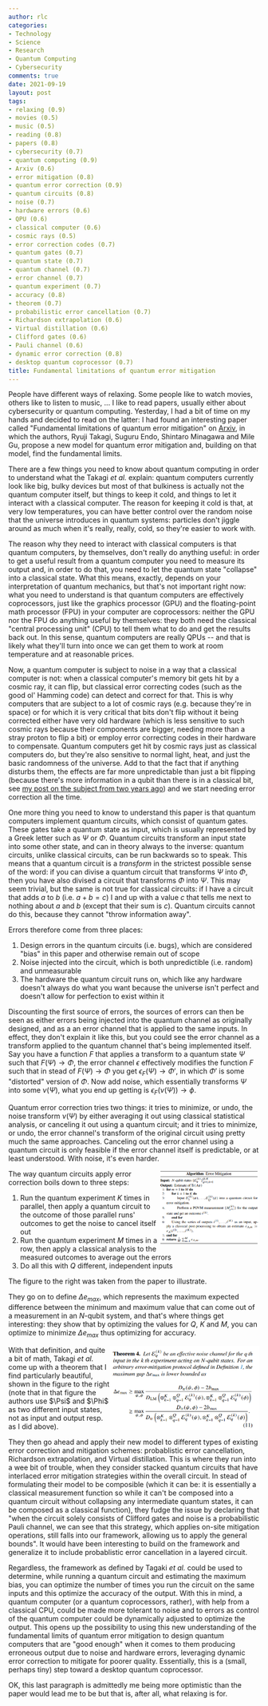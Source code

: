 ```yaml
---
author: rlc
categories:
- Technology
- Science
- Research
- Quantum Computing
- Cybersecurity
comments: true
date: 2021-09-19
layout: post
tags:
- relaxing (0.9)
- movies (0.5)
- music (0.5)
- reading (0.8)
- papers (0.8)
- cybersecurity (0.7)
- quantum computing (0.9)
- Arxiv (0.6)
- error mitigation (0.8)
- quantum error correction (0.9)
- quantum circuits (0.8)
- noise (0.7)
- hardware errors (0.6)
- QPU (0.6)
- classical computer (0.6)
- cosmic rays (0.5)
- error correction codes (0.7)
- quantum gates (0.7)
- quantum state (0.7)
- quantum channel (0.7)
- error channel (0.7)
- quantum experiment (0.7)
- accuracy (0.8)
- theorem (0.7)
- probabilistic error cancellation (0.7)
- Richardson extrapolation (0.6)
- Virtual distillation (0.6)
- Clifford gates (0.6)
- Pauli channel (0.6)
- dynamic error correction (0.8)
- desktop quantum coprocessor (0.7)
title: Fundamental limitations of quantum error mitigation
---
```


People have different ways of relaxing. Some people like to watch movies, others like to listen to music, ... I like to read papers, usually either about cybersecurity or quantum computing. Yesterday, I had a bit of time on my hands and decided to read on the latter: I had found an interesting paper called "Fundamental limitations of quantum error mitigation" on [Arxiv](https://arxiv.org/pdf/2109.04457.pdf), in which the authors, Ryuji Takagi, Suguru Endo, Shintaro Minagawa and Mile Gu, propose a new model for quantum error mitigation and, building on that model, find the fundamental limits.

<!--more-->

There are a few things you need to know about quantum computing in order to understand what the Takagi <i>et al.</i> explain: quantum computers currently look like big, bulky devices but most of that bulkiness is actually not the quantum computer itself, but things to keep it cold, and things to let it interact with a classical computer. The reason for keeping it cold is that, at very low temperatures, you can have better control over the random noise that the universe introduces in quantum systems: particles don't jiggle around as much when it's really, really, cold, so they're easier to work with.

The reason why they need to interact with classical computers is that quantum computers, by themselves, don't really do anything useful: in order to get a useful result from a quantum computer you need to measure its output and, in order to do that, you need to let the quantum state "collapse" into a classical state. What this means, exactly, depends on your interpretation of quantum mechanics, but that's not important right now: what you need to understand is that quantum computers are effectively coprocessors, just like the graphics processor (GPU) and the floating-point math processor (FPU) in your computer are coprocessors: neither the GPU nor the FPU do anything useful by themselves: they both need the classical "central processing unit" (CPU) to tell them what to do and get the results back out. In this sense, quantum computers are really QPUs -- and that is likely what they'll turn into once we can get them to work at room temperature and at reasonable prices.

Now, a quantum computer is subject to noise in a way that a classical computer is not: when a classical computer's memory bit gets hit by a cosmic ray, it can flip, but classical error correcting codes (such as the good ol' Hamming code) can detect and correct for that. This is why computers that are subject to a lot of cosmic rays (e.g. because they're in space) or for which it is very critical that bits don't flip without it being corrected either have very old hardware (which is less sensitive to such cosmic rays because their components are bigger, needing more than a stray proton to flip a bit) or employ error correcting codes in their hardware to compensate. Quantum computers get hit by cosmic rays just as classical computers do, but they're also sensitive to normal light, heat, and just the basic randomness of the universe. Add to that the fact that if anything disturbs them, the effects are far more unpredictable than just a bit flipping (because there's more information in a qubit than there is in a classical bit, see [my post on the subject from two years ago](https://rlc.vlinder.ca/blog/2019/11/03/why-quantum-exponential)) and we start needing error correction all the time.

One more thing you need to know to understand this paper is that quantum computers implement quantum circuits, which consist of quantum gates. These gates take a quantum state as input, which is usually represented by a Greek letter such as $\Psi$ or $\Phi$. Quantum circuits transform an input state into some other state, and can in theory always to the inverse: quantum circuits, unlike classical circuits, can be run backwards so to speak. This means that a quantum circuit is a _transform_ in the strictest possible sense of the word: if you can divise a quantum circuit that transforms $\Psi$ into $\Phi$, then you have also divised a circuit that transforms $\Phi$ into $\Psi$. This may seem trivial, but the same is not true for classical circuits: if I have a circuit that adds $a$ to $b$ (i.e. $a + b = c$) I and up with a value $c$ that tells me next to nothing about $a$ and $b$ (except that their sum is $c$). Quantum circuits cannot do this, because they cannot "throw information away".

Errors therefore come from three places:

1. Design errors in the quantum circuits (i.e. bugs), which are considered "bias" in this paper and otherwise remain out of scope
2. Noise injected into the circuit, which is both unpredictible (i.e. random) and unmeasurable
3. The hardware the quantum circuit runs on, which like any hardware doesn't always do what you want because the universe isn't perfect and doesn't allow for perfection to exist within it

Discounting the first source of errors, the sources of errors can then be seen as either errors being injected into the quantum channel as originally designed, and as a an error channel that is applied to the same inputs. In effect, they don't explain it like this, but you could see the error channel as a transform applied to the quantum channel that's being implemented itself. Say you have a function $F$ that applies a transform to a quantum state $\Psi$ such that $F(\Psi) \rightarrow \Phi$, the error channel $\epsilon$ effectively modifies the function $F$ such that in stead of $F(\Psi) \rightarrow \Phi$ you get $\epsilon_F(\Psi) \rightarrow \Phi'$, in which $\Phi'$ is some "distorted" version of $\Phi$. Now add noise, which essentially transforms $\Psi$ into some $\nu(\Psi)$, what you end up getting is $\epsilon_F(\nu(\Psi)) \rightarrow \phi$.

Quantum error correction tries two things: it tries to minimize, or undo, the noise transform $\nu(\Psi)$ by either averaging it out using classical statistical analysis, or canceling it out using a quantum circuit; and it tries to minimize, or undo, the error channel's transform of the original circuit using pretty much the same approaches. Canceling out the error channel using a quantum circuit is only feasible if the error channel itself is predictable, or at least understood. With noise, it's even harder.

<img src="/assets/2021/09/fig1.png" width="200px" align="right" alt="Listing 1 from the paper" />
The way quantum circuits apply error correction boils down to three steps:

1. Run the quantum experiment $K$ times in parallel, then apply a quantum circuit to the outcome of those parallel runs' outcomes to get the noise to cancel itself out
2. Run the quantum experiment $M$ times in a row, then apply a classical analysis to the measured outcomes to average out the errors
3. Do all this with $Q$ different, independent inputs

The figure to the right was taken from the paper to illustrate.

They go on to define $\Delta e_{max}$, which represents the maximum expected difference between the minimum and maximum value that can come out of a measurement in an $N$-qubit system, and that's where things get interesting: they show that by optimizing the values for $Q$, $K$ and $M$, you can optimize to minimize $\Delta e_{max}$ thus optimizing for accuracy.

<img src="/assets/2021/09/fig2.png" width="300px" align="right" alt="Theorem 4 from the paper" />
With that definition, and quite a bit of math, Takagi <i>et al.</i> come up with a theorem that I find particularly beautiful, shown in the figure to the right (note that in that figure the authors use $\Psi$ and $\Phi$ as two different input states, not as input and output resp. as I did above).

They then go ahead and apply their new model to different types of existing error correction and mitigation schemes: probablistic error cancellation, Richardson extrapolation, and Virtual distillation. This is where they run into a wee bit of trouble, when they consider stacked quantum circuits that have interlaced error mitigation strategies within the overall circuit. In stead of formulating their model to be composible (which it can be: it is essentially a classical measurement function so while it can't be composed into a quantum circuit without collapsing any intermediate quantum states, it can be composed as a classical function), they fudge the issue by declaring that "when the circuit solely consists of Clifford gates and noise is a probabilistic Pauli channel, we can see that this strategy, which applies on-site mitigation operations, still falls into our framework, allowing us to apply the general bounds". It would have been interesting to build on the framework and generalize it to include probablistic error cancellation in a layered circuit.

Regardless, the framework as defined by Tagaki <i>et al.</i> could be used to determine, while running a quantum circuit and estimating the maximum bias, you can optimize the number of times you run the circuit on the same inputs and this optimize the accuracy of the output. With this in mind, a quantum computer (or a quantum coprocessors, rather), with help from a classical CPU, could be made more tolerant to noise and to errors as control of the quantum computer could be dynamically adjusted to optimize the output. This opens up the possibility to using this new understanding of the fundamental limits of quantum error mitigation to design quantum computers that are "good enough" when it comes to them producing erroneous output due to noise and hardware errors, leveraging dynamic error correction to mitigate for poorer quality. Essentially, this is a (small, perhaps tiny) step toward a desktop quantum coprocessor.

OK, this last paragraph is admittedly me being more optimistic than the paper would lead me to be but that is, after all, what relaxing is for.